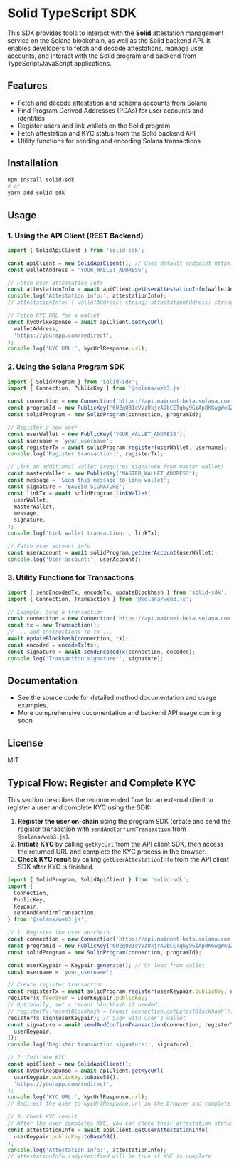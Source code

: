 # Solid TypeScript SDK

This SDK provides tools to interact with the **Solid** attestation management service on the Solana blockchain, as well as the Solid backend API. It enables developers to fetch and decode attestations, manage user accounts, and interact with the Solid program and backend from TypeScript/JavaScript applications.

## Features

- Fetch and decode attestation and schema accounts from Solana
- Find Program Derived Addresses (PDAs) for user accounts and identities
- Register users and link wallets on the Solid program
- Fetch attestation and KYC status from the Solid backend API
- Utility functions for sending and encoding Solana transactions

## Installation

```bash
npm install solid-sdk
# or
yarn add solid-sdk
```

## Usage

### 1. Using the API Client (REST Backend)

```ts
import { SolidApiClient } from 'solid-sdk';

const apiClient = new SolidApiClient(); // Uses default endpoint https://api.mysolid.io
const walletAddress = 'YOUR_WALLET_ADDRESS';

// Fetch user attestation info
const attestationInfo = await apiClient.getUserAttestationInfo(walletAddress);
console.log('Attestation info:', attestationInfo);
// attestationInfo: { walletAddress: string; attestationAddress: string | null; isKycVerified: boolean; }

// Fetch KYC URL for a wallet
const kycUrlResponse = await apiClient.getKycUrl(
  walletAddress,
  'https://yourapp.com/redirect',
);
console.log('KYC URL:', kycUrlResponse.url);
```

### 2. Using the Solana Program SDK

```ts
import { SolidProgram } from 'solid-sdk';
import { Connection, PublicKey } from '@solana/web3.js';

const connection = new Connection('https://api.mainnet-beta.solana.com');
const programId = new PublicKey('6UZqUB1eVVzUkjrA9bCETqby9GiApBKGwgWoQZ3Qr4EY');
const solidProgram = new SolidProgram(connection, programId);

// Register a new user
const userWallet = new PublicKey('YOUR_WALLET_ADDRESS');
const username = 'your_username';
const registerTx = await solidProgram.register(userWallet, username);
console.log('Register transaction:', registerTx);

// Link an additional wallet (requires signature from master wallet)
const masterWallet = new PublicKey('MASTER_WALLET_ADDRESS');
const message = 'Sign this message to link wallet';
const signature = 'BASE58_SIGNATURE';
const linkTx = await solidProgram.linkWallet(
  userWallet,
  masterWallet,
  message,
  signature,
);
console.log('Link wallet transaction:', linkTx);

// Fetch user account info
const userAccount = await solidProgram.getUserAccount(userWallet);
console.log('User account:', userAccount);
```

### 3. Utility Functions for Transactions

```ts
import { sendEncodedTx, encodeTx, updateBlockhash } from 'solid-sdk';
import { Connection, Transaction } from '@solana/web3.js';

// Example: Send a transaction
const connection = new Connection('https://api.mainnet-beta.solana.com');
const tx = new Transaction();
// ... add instructions to tx ...
await updateBlockhash(connection, tx);
const encoded = encodeTx(tx);
const signature = await sendEncodedTx(connection, encoded);
console.log('Transaction signature:', signature);
```

## Documentation

- See the source code for detailed method documentation and usage examples.
- More comprehensive documentation and backend API usage coming soon.

## License

MIT

## Typical Flow: Register and Complete KYC

This section describes the recommended flow for an external client to register a user and complete KYC using the SDK:

1. **Register the user on-chain** using the program SDK (create and send the register transaction with `sendAndConfirmTransaction` from `@solana/web3.js`).
2. **Initiate KYC** by calling `getKycUrl` from the API client SDK, then access the returned URL and complete the KYC process in the browser.
3. **Check KYC result** by calling `getUserAttestationInfo` from the API client SDK after KYC is finished.

```ts
import { SolidProgram, SolidApiClient } from 'solid-sdk';
import {
  Connection,
  PublicKey,
  Keypair,
  sendAndConfirmTransaction,
} from '@solana/web3.js';

// 1. Register the user on-chain
const connection = new Connection('https://api.mainnet-beta.solana.com');
const programId = new PublicKey('6UZqUB1eVVzUkjrA9bCETqby9GiApBKGwgWoQZ3Qr4EY');
const solidProgram = new SolidProgram(connection, programId);

const userKeypair = Keypair.generate(); // Or load from wallet
const username = 'your_username';

// Create register transaction
const registerTx = await solidProgram.register(userKeypair.publicKey, username);
registerTx.feePayer = userKeypair.publicKey;
// Optionally, set a recent blockhash if needed:
// registerTx.recentBlockhash = (await connection.getLatestBlockhash()).blockhash;
registerTx.sign(userKeypair); // Sign with user's wallet
const signature = await sendAndConfirmTransaction(connection, registerTx, [
  userKeypair,
]);
console.log('Register transaction signature:', signature);

// 2. Initiate KYC
const apiClient = new SolidApiClient();
const kycUrlResponse = await apiClient.getKycUrl(
  userKeypair.publicKey.toBase58(),
  'https://yourapp.com/redirect',
);
console.log('KYC URL:', kycUrlResponse.url);
// Redirect the user to kycUrlResponse.url in the browser and complete KYC

// 3. Check KYC result
// After the user completes KYC, you can check their attestation status:
const attestationInfo = await apiClient.getUserAttestationInfo(
  userKeypair.publicKey.toBase58(),
);
console.log('Attestation info:', attestationInfo);
// attestationInfo.isKycVerified will be true if KYC is complete
```
